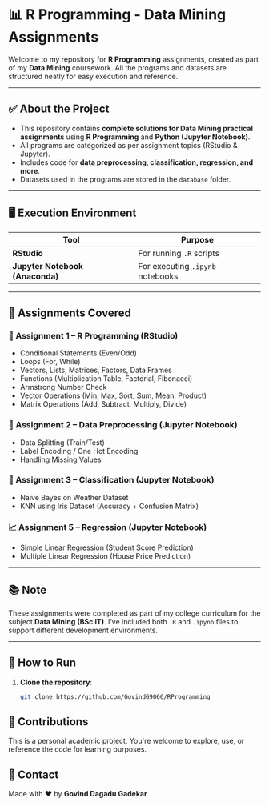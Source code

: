 # 📊 R Programming - Data Mining Assignments

Welcome to my repository for **R Programming** assignments, created as part of my **Data Mining** coursework. All the programs and datasets are structured neatly for easy execution and reference.

---

## ✅ About the Project

- This repository contains **complete solutions for Data Mining practical assignments** using **R Programming** and **Python (Jupyter Notebook)**.
- All programs are categorized as per assignment topics (RStudio & Jupyter).
- Includes code for **data preprocessing, classification, regression, and more**.
- Datasets used in the programs are stored in the `database` folder.

---

## 🖥️ Execution Environment

| Tool                        | Purpose                             |
|-----------------------------|-------------------------------------|
| **RStudio**                 | For running `.R` scripts            |
| **Jupyter Notebook (Anaconda)** | For executing `.ipynb` notebooks   |

---

## 📂 Assignments Covered

### 🧮 Assignment 1 – R Programming (RStudio)
- Conditional Statements (Even/Odd)
- Loops (For, While)
- Vectors, Lists, Matrices, Factors, Data Frames
- Functions (Multiplication Table, Factorial, Fibonacci)
- Armstrong Number Check
- Vector Operations (Min, Max, Sort, Sum, Mean, Product)
- Matrix Operations (Add, Subtract, Multiply, Divide)

### 🧹 Assignment 2 – Data Preprocessing (Jupyter Notebook)
- Data Splitting (Train/Test)
- Label Encoding / One Hot Encoding
- Handling Missing Values

### 🧠 Assignment 3 – Classification (Jupyter Notebook)
- Naive Bayes on Weather Dataset
- KNN using Iris Dataset (Accuracy + Confusion Matrix)

### 📈 Assignment 5 – Regression (Jupyter Notebook)
- Simple Linear Regression (Student Score Prediction)
- Multiple Linear Regression (House Price Prediction)

---

## 📚 Note

These assignments were completed as part of my college curriculum for the subject **Data Mining (BSc IT)**. I’ve included both `.R` and `.ipynb` files to support different development environments.

---

## 🚀 How to Run

1. **Clone the repository**:
   ```bash
   git clone https://github.com/GovindG9066/RProgramming

## 🙌 Contributions
This is a personal academic project. You're welcome to explore, use, or reference the code for learning purposes.

## 📧 Contact
Made with ❤️ by **Govind Dagadu Gadekar**
